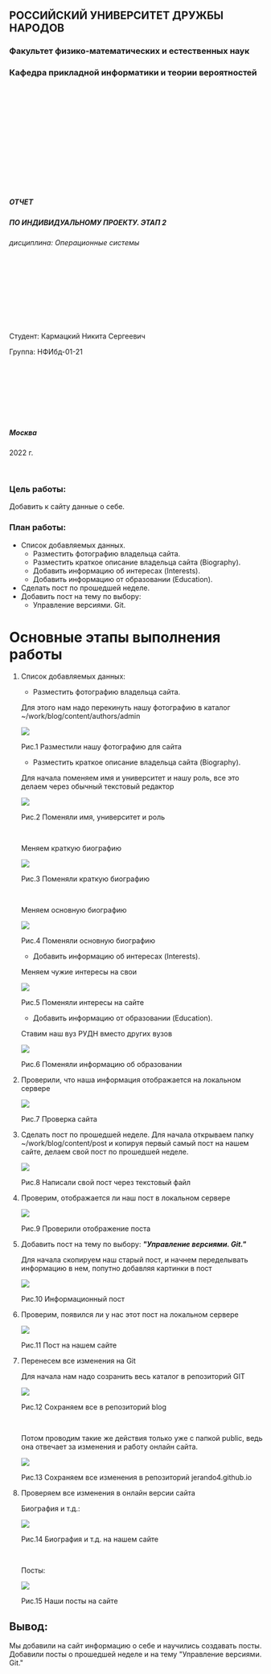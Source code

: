 ## РОССИЙСКИЙ УНИВЕРСИТЕТ ДРУЖБЫ НАРОДОВ

### Факультет физико-математических и естественных наук

### Кафедра прикладной информатики и теории вероятностей

&nbsp;

&nbsp;

&nbsp;

&nbsp;

&nbsp;

&nbsp;

&nbsp;


##### ОТЧЕТ
##### ПО ИНДИВИДУАЛЬНОМУ ПРОЕКТУ. ЭТАП 2
*дисциплина: Операционные системы*

&nbsp;

&nbsp;

&nbsp;

&nbsp;
&nbsp;
&nbsp;
&nbsp;
&nbsp;

&nbsp;

Студент: Кармацкий Никита Сергеевич

Группа: НФИбд-01-21

&nbsp;

&nbsp;

&nbsp;

&nbsp;
&nbsp;
&nbsp;
&nbsp;

##### Москва
2022 г.

&nbsp;
&nbsp;
&nbsp;
&nbsp;&nbsp;
&nbsp;&nbsp;
&nbsp;&nbsp;
&nbsp;&nbsp;
&nbsp;


### Цель работы:

Добавить к сайту данные о себе.

### План работы:

- Список добавляемых данных.
    - Разместить фотографию владельца сайта.
    - Разместить краткое описание владельца сайта (Biography).
    - Добавить информацию об интересах (Interests).
    - Добавить информацию от образовании (Education).
- Сделать пост по прошедшей неделе.
- Добавить пост на тему по выбору:
   -  Управление версиями. Git.

# Основные этапы выполнения работы

1. Список добавляемых данных:

   - Разместить фотографию владельца сайта.
  
    Для этого нам надо перекинуть нашу фотографию в каталог ~/work/blog/content/authors/admin

    ![](screen/1.png)

    Рис.1 Разместили нашу фотографию для сайта

    - Разместить краткое описание владельца сайта (Biography).
    
    Для начала поменяем имя и университет и нашу роль, все это делаем через обычный текстовый редактор

    ![](screen/2.png)

    Рис.2 Поменяли имя, университет и роль

    &nbsp;

    Меняем краткую биографию

    ![](screen/3.png)

    Рис.3 Поменяли краткую биографию

    &nbsp;

    Меняем основную биографию

    ![](screen/5.png)

    Рис.4 Поменяли основную биографию

    - Добавить информацию об интересах (Interests).

    Меняем чужие интересы на свои

    ![](screen/4.png)

    Рис.5 Поменяли интересы на сайте

    - Добавить информацию от образовании (Education).

    Ставим наш вуз РУДН вместо других вузов

    ![](screen/6.png)

    Рис.6 Поменяли информацию об образовании
2. Проверили, что наша информация отображается на локальном сервере

    ![](screen/7.png)

    Рис.7 Проверка сайта

3. Сделать пост по прошедшей неделе.
    Для начала открываем папку ~/work/blog/content/post и копируя первый самый пост на нашем сайте, делаем свой пост по прошедшей неделе.

    ![](screen/8.png)

    Рис.8 Написали свой пост через текстовый файл

4. Проверим, отображается ли наш пост в локальном сервере

    ![](screen/9.png)

    Рис.9 Проверили отображение поста

5. Добавить пост на тему по выбору:
    ***"Управление версиями. Git."***
   
   Для начала скопируем наш старый пост, и начнем переделывать информацию в нем, попутно добавляя картинки в пост

   ![](screen/10.png)

   Рис.10 Информационный пост

6. Проверим, появился ли у нас этот пост на локальном сервере

    ![](screen/11.png)

    Рис.11 Пост на нашем сайте

7. Перенесем все изменения на Git

    Для начала нам надо созранить весь каталог в репозиторий GIT

    ![](screen/12.png)

    Рис.12 Сохраняем все в репозиторий blog

    &nbsp;

    Потом проводим такие же действия только уже с папкой public, ведь она отвечает за изменения и работу онлайн сайта.

    ![](screen/13.png)

    Рис.13 Сохраняем все изменения в репозиторий jerando4.github.io

8. Проверяем все изменения в онлайн версии сайта

    Биография и т.д.:

    ![](screen/14.png)

    Рис.14 Биография и т.д. на нашем сайте

    &nbsp;

    Посты:

    ![](screen/15.png)

    Рис.15 Наши посты на сайте



## Вывод: 

Мы добавили на сайт информацию о себе и научились создавать посты. Добавили посты о прошедшей неделе и на тему "Управление версиями. Git."






